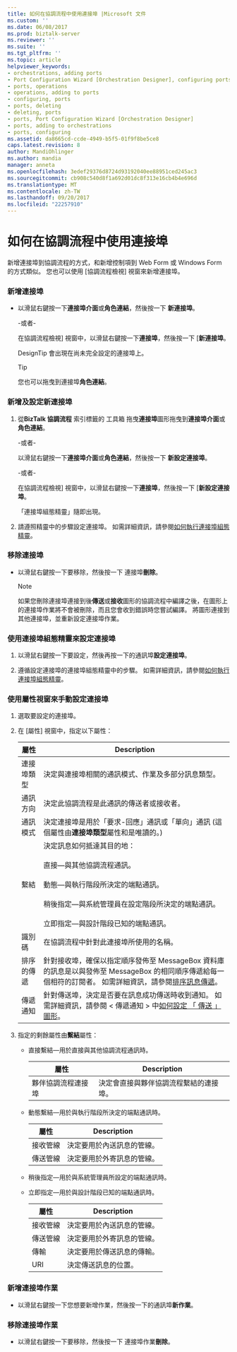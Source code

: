 ```yaml
---
title: 如何在協調流程中使用連接埠 |Microsoft 文件
ms.custom: ''
ms.date: 06/08/2017
ms.prod: biztalk-server
ms.reviewer: ''
ms.suite: ''
ms.tgt_pltfrm: ''
ms.topic: article
helpviewer_keywords:
- orchestrations, adding ports
- Port Configuration Wizard [Orchestration Designer], configuring ports
- ports, operations
- operations, adding to ports
- configuring, ports
- ports, deleting
- deleting, ports
- ports, Port Configuration Wizard [Orchestration Designer]
- ports, adding to orchestrations
- ports, configuring
ms.assetid: da8665cd-ccde-4949-b5f5-01f9f8be5ce8
caps.latest.revision: 8
author: MandiOhlinger
ms.author: mandia
manager: anneta
ms.openlocfilehash: 3edef29376d8724d93192040ee88951ced245ac3
ms.sourcegitcommit: cb908c540d8f1a692d01dc8f313e16cb4b4e696d
ms.translationtype: MT
ms.contentlocale: zh-TW
ms.lasthandoff: 09/20/2017
ms.locfileid: "22257910"
---
```

# <a name="how-to-use-ports-in-orchestrations"></a>如何在協調流程中使用連接埠
新增連接埠到協調流程的方式，和新增控制項到 Web Form 或 Windows Form 的方式類似。 您也可以使用 [協調流程檢視] 視窗來新增連接埠。  
  
### <a name="to-add-a-new-port"></a>新增連接埠  
  
-   以滑鼠右鍵按一下**連接埠介面**或**角色連結**，然後按一下 **新連接埠**。  
  
     -或者-  
  
     在協調流程檢視] 視窗中，以滑鼠右鍵按一下**連接埠**，然後按一下 [**新連接埠**。  
  
     DesignTip 會出現在尚未完全設定的連接埠上。  
  
    > [!TIP]
    >  您也可以拖曳到連接埠**角色連結**。  
  
### <a name="to-add-and-configure-a-new-port"></a>新增及設定新連接埠  
  
1.  從**BizTalk 協調流程** 索引標籤的 工具箱 拖曳**連接埠**圖形拖曳到**連接埠介面**或**角色連結**。  
  
     -或者-  
  
     以滑鼠右鍵按一下**連接埠介面**或**角色連結**，然後按一下 **新設定連接埠**。  
  
     -或者-  
  
     在協調流程檢視] 視窗中，以滑鼠右鍵按一下**連接埠**，然後按一下 [**新設定連接埠**。  
  
     「連接埠組態精靈」隨即出現。  
  
2.  請遵照精靈中的步驟設定連接埠。 如需詳細資訊，請參閱[如何執行連接埠組態精靈](../core/how-to-run-the-port-configuration-wizard.md)。  
  
### <a name="to-remove-a-port"></a>移除連接埠  
  
-   以滑鼠右鍵按一下要移除，然後按一下 連接埠**刪除**。  
  
    > [!NOTE]
    >  如果您刪除連接埠連接到後**傳送**或**接收**圖形的協調流程中編譯之後，在圖形上的連接埠作業將不會被刪除，而且您會收到錯誤時您嘗試編譯。 將圖形連接到其他連接埠，並重新設定連接埠作業。  
  
### <a name="to-configure-a-port-by-using-the-port-configuration-wizard"></a>使用連接埠組態精靈來設定連接埠  
  
1.  以滑鼠右鍵按一下要設定，然後再按一下的通訊埠**設定連接埠**。  
  
2.  遵循設定連接埠的連接埠組態精靈中的步驟。 如需詳細資訊，請參閱[如何執行連接埠組態精靈](../core/how-to-run-the-port-configuration-wizard.md)。  
  
### <a name="to-configure-a-port-manually-by-using-the-properties-window"></a>使用屬性視窗來手動設定連接埠  
  
1.  選取要設定的連接埠。  
  
2.  在 [屬性] 視窗中，指定以下屬性：  
  
    |屬性|Description|  
    |--------------|-----------------|  
    |連接埠類型|決定與連接埠相關的通訊模式、作業及多部分訊息類型。|  
    |通訊方向|決定此協調流程是此通訊的傳送者或接收者。|  
    |通訊模式|決定連接埠是用於「要求-回應」通訊或「單向」通訊 (這個屬性由**連接埠類型**屬性和是唯讀的。)|  
    |繫結|決定訊息如何抵達其目的地：<br /><br /> 直接—與其他協調流程通訊。<br /><br /> 動態—與執行階段所決定的端點通訊。<br /><br /> 稍後指定—與系統管理員在設定階段所決定的端點通訊。<br /><br /> 立即指定—與設計階段已知的端點通訊。|  
    |識別碼|在協調流程中針對此連接埠所使用的名稱。|  
    |排序的傳遞|針對接收埠，確保以指定順序發佈至 MessageBox 資料庫的訊息是以與發佈至 MessageBox 的相同順序傳遞給每一個相符的訂閱者。 如需詳細資訊，請參閱[排序訊息傳遞](../core/ordered-delivery-of-messages.md)。|  
    |傳遞通知|針對傳送埠，決定是否要在訊息成功傳送時收到通知。 如需詳細資訊，請參閱 < 傳遞通知 > 中[如何設定 「 傳送 」 圖形](../core/how-to-configure-the-send-shape.md)。|  
  
3.  指定的剩餘屬性由**繫結**屬性：  
  
    -   直接繫結—用於直接與其他協調流程通訊時。  
  
        |屬性|Description|  
        |--------------|-----------------|  
        |夥伴協調流程連接埠|決定會直接與夥伴協調流程繫結的連接埠。|  
  
    -   動態繫結—用於與執行階段所決定的端點通訊時。  
  
        |屬性|Description|  
        |--------------|-----------------|  
        |接收管線|決定要用於內送訊息的管線。|  
        |傳送管線|決定要用於外寄訊息的管線。|  
  
    -   稍後指定—用於與系統管理員所設定的端點通訊時。  
  
    -   立即指定—用於與設計階段已知的端點通訊時。  
  
        |屬性|Description|  
        |--------------|-----------------|  
        |接收管線|決定要用於內送訊息的管線。|  
        |傳送管線|決定要用於外寄訊息的管線。|  
        |傳輸|決定要用於傳送訊息的傳輸。|  
        |URI|決定傳送訊息的位置。|  
  
### <a name="to-add-a-port-operation"></a>新增連接埠作業  
  
-   以滑鼠右鍵按一下您想要新增作業，然後按一下的通訊埠**新作業**。  
  
### <a name="to-remove-a-port-operation"></a>移除連接埠作業  
  
-   以滑鼠右鍵按一下要移除，然後按一下 連接埠作業**刪除**。